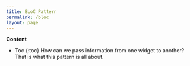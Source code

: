 ```yaml
---
title: BLoC Pattern
permalink: /bloc
layout: page
---
```

**Content**
* Toc
{:toc} 
How can we pass information from one widget to another? That is what this pattern is all about.